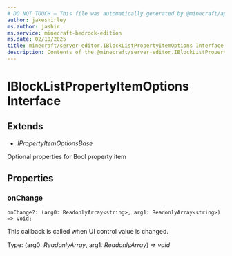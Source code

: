```yaml
---
# DO NOT TOUCH — This file was automatically generated by @minecraft/api-docs-generator, to report problems file an issue at https://github.com/Mojang/minecraft-scripting-libraries
author: jakeshirley
ms.author: jashir
ms.service: minecraft-bedrock-edition
ms.date: 02/10/2025
title: minecraft/server-editor.IBlockListPropertyItemOptions Interface
description: Contents of the @minecraft/server-editor.IBlockListPropertyItemOptions class.
---
```

# IBlockListPropertyItemOptions Interface

## Extends
- *IPropertyItemOptionsBase*

Optional properties for Bool property item

## Properties

### **onChange**
`onChange?: (arg0: ReadonlyArray<string>, arg1: ReadonlyArray<string>) => void;`

This callback is called when UI control value is changed.

Type: (arg0: *ReadonlyArray<string>*, arg1: *ReadonlyArray<string>*) => *void*
